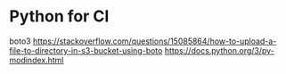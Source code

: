 # Python for CI
boto3
https://stackoverflow.com/questions/15085864/how-to-upload-a-file-to-directory-in-s3-bucket-using-boto
https://docs.python.org/3/py-modindex.html